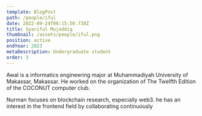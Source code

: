 ```yaml
---
template: BlogPost
path: /people/iful
date: 2022-09-24T06:15:50.738Z
title: Syariful Mujaddiq
thumbnail: /assets/people/iful.png
position: active
endYear: 2023
metaDescription: Undergraduate student
order: 3
---
```


Awal is a informatics engineering major at Muhammadiyah University of Makassar, Makassar. He worked on the organization of The Twelfth Edition of the COCONUT computer club.

Nurman focuses on blockchain research, especially web3. he has an interest in the frontend field by collaborating continuously
